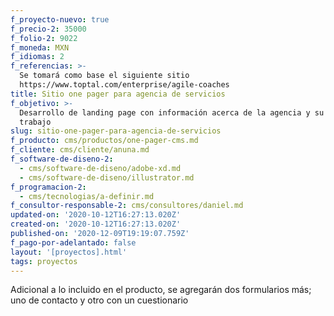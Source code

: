 ```yaml
---
f_proyecto-nuevo: true
f_precio-2: 35000
f_folio-2: 9022
f_moneda: MXN
f_idiomas: 2
f_referencias: >-
  Se tomará como base el siguiente sitio
  https://www.toptal.com/enterprise/agile-coaches
title: Sitio one pager para agencia de servicios
f_objetivo: >-
  Desarrollo de landing page con información acerca de la agencia y su oferta de
  trabajo
slug: sitio-one-pager-para-agencia-de-servicios
f_producto: cms/productos/one-pager-cms.md
f_cliente: cms/cliente/anuna.md
f_software-de-diseno-2:
  - cms/software-de-diseno/adobe-xd.md
  - cms/software-de-diseno/illustrator.md
f_programacion-2:
  - cms/tecnologias/a-definir.md
f_consultor-responsable-2: cms/consultores/daniel.md
updated-on: '2020-10-12T16:27:13.020Z'
created-on: '2020-10-12T16:27:13.020Z'
published-on: '2020-12-09T19:19:07.759Z'
f_pago-por-adelantado: false
layout: '[proyectos].html'
tags: proyectos
---
```


Adicional a lo incluido en el producto, se agregarán dos formularios más; uno de contacto y otro con un cuestionario
